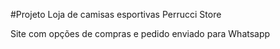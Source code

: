 #Projeto Loja de camisas esportivas Perrucci Store

Site com opções de compras e pedido enviado para Whatsapp
